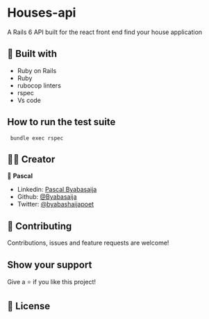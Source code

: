 # Houses-api
A Rails 6 API built for the react front end find your house application




## 🔨 Built with

- Ruby on Rails 
- Ruby 
- rubocop linters
- rspec
- Vs code




## How to run the test suite

```
 bundle exec rspec
```



## 👨🏽‍ Creator

👤 **Pascal**

- Linkedin: [Pascal Byabasaija](https://www.linkedin.com/in/pascal-byabasaija/)
- Github: [@Byabasaija](https://github.com/Byabasaija)
- Twitter: [@byabashaijapoet](https://twitter.com/byabashaijapoet)



## 🤝 Contributing

Contributions, issues and feature requests are welcome!

## Show your support

Give a ⭐️ if you like this project!

## 📝 License


